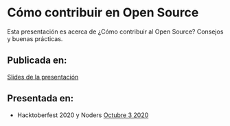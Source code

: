 # Cómo contribuir en Open Source

Esta presentación es acerca de ¿Cómo contribuir al Open Source? Consejos y buenas prácticas.

## Publicada en:

[Slides de la presentación](https://bit.ly/36scIla)


## Presentada en:

 - Hacktoberfest 2020 y Noders [Octubre 3 2020](https://fb.me/e/2RofahBcc)
